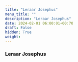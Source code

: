 ```yaml
---
title: "Leraar Josephus"
menu_title: ""
description: "Leraar Josephus"
date: 2024-02-01 06:00:01+00:70
draft: False
hidden: True
weight:
---
```

### Leraar Josephus


